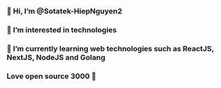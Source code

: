 ### 👋 Hi, I’m @Sotatek-HiepNguyen2
### 👀 I’m interested in technologies
### 🌱 I’m currently learning web technologies such as ReactJS, NextJS, NodeJS and Golang

### Love open source 3000 💌
